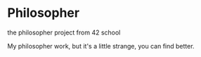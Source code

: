 # Philosopher
the philosopher project from 42 school

My philosopher work, but it's a little strange, you can find better.